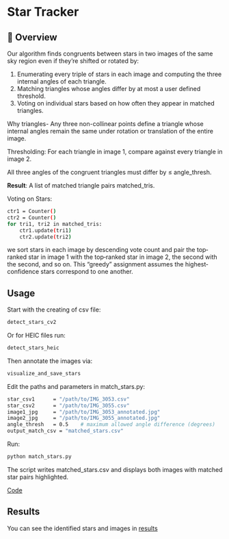 # Star Tracker

## 📖 Overview

Our algorithm finds congruents between stars in two images of the same sky region even if they’re shifted or rotated by:

1. Enumerating every triple of stars in each image and computing the three internal angles of each triangle.
2. Matching triangles whose angles differ by at most a user defined threshold.
3. Voting on individual stars based on how often they appear in matched triangles.

Why triangles- Any three non-collinear points define a triangle whose internal angles remain the same under rotation or translation of the entire image.

Thresholding: For each triangle in image 1, compare against every triangle in image 2.

All three angles of the congruent triangles must differ by ≤ angle_thresh.

**Result**: A list of matched triangle pairs matched_tris.

Voting on Stars:

```bash
ctr1 = Counter()
ctr2 = Counter()
for tri1, tri2 in matched_tris:
    ctr1.update(tri1)
    ctr2.update(tri2)
```

we sort stars in each image by descending vote count and pair the top‐ranked star in image 1 with the top‐ranked star in image 2, the second with the second, and so on.
This “greedy” assignment assumes the highest‐confidence stars correspond to one another.


## Usage
Start with the creating of csv file:
```bash
detect_stars_cv2
```
Or for HEIC files run:
```bash
detect_stars_heic
```
Then annotate the images via:
```bash
visualize_and_save_stars
```

Edit the paths and parameters in match_stars.py:
```bash
star_csv1      = "/path/to/IMG_3053.csv"
star_csv2      = "/path/to/IMG_3055.csv"
image1_jpg     = "/path/to/IMG_3053_annotated.jpg"
image2_jpg     = "/path/to/IMG_3055_annotated.jpg"
angle_thresh   = 0.5    # maximum allowed angle difference (degrees)
output_match_csv = "matched_stars.csv"
```
Run:
```bash
python match_stars.py
```

The script writes matched_stars.csv and displays both images with matched star pairs highlighted.

[Code](https://github.com/LizaChepurko/StarTracker/blob/main/find_match.ipynb)

## Results
You can see the identified stars and images in [results](https://github.com/LizaChepurko/StarTracker/tree/main/results)
